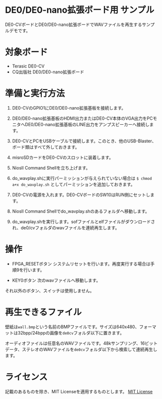 DE0/DE0-nano拡張ボード用 サンプル
=================================

DE0-CVボードとDE0/DE0-nano拡張ボードでWAVファイルを再生するサンプルデモです。


対象ボード
==========

- Terasic DE0-CV
- CQ出版社 DE0/DE0-nano拡張ボード


準備と実行方法
==============

1. DE0-CVのGPIO1にDE0/DE0-nano拡張基板を接続します。

2. DE0/DE0-nano拡張基板のHDMI出力またはDE0-CV本体のVGA出力をPCモニタへDE0/DE0-nano拡張基板のLINE出力をアンプスピーカーへ接続します。

3. DE0-CVとPCをUSBケーブルで接続します。このとき、他のUSB-Blaster、ボード類はすべて外しておきます。

4. misroSDカードをDE0-CVのスロットに装着します。

5. NiosII Command Shellを立ち上げます。

6. do_wavplay.shに実行パーミッションが与えられていない場合は `$ chmod a+x do_wavplay.sh` としてパーミッションを追加しておきます。

7. DE0-CVの電源を入れます。DE0-CVボードのSW10はRUN側にセットします。

8. NiosII Command Shellでdo_wavplay.shのあるフォルダへ移動します。

9. do_wavplay.shを実行します。sofファイルとelfファイルがダウンロードされ、de0/cvフォルダのwavファイルを連続再生します。


操作
====

- FPGA_RESETボタン
システムリセットを行います。再度実行する場合は手順9を行います。

- KEY0ボタン
次のwavファイルへ移動します。

それ以外のボタン、スイッチは使用しません。


再生できるファイル
==================

壁紙は`wall.bmp`という名前のBMPファイルです。サイズは640x480、フォーマットは32bpp/24bppの画像を`de0cv`フォルダ以下に置きます。

オーディオファイルは任意名のWAVファイルです。48kサンプリング、16ビットデータ、ステレオのWAVファイルを`de0cv`フォルダ以下から検索して連続再生します。


ライセンス
=========

記載のあるものを除き、MIT Licenseを適用するものとします。
[MIT License](http://opensource.org/licenses/mit-license.php)

